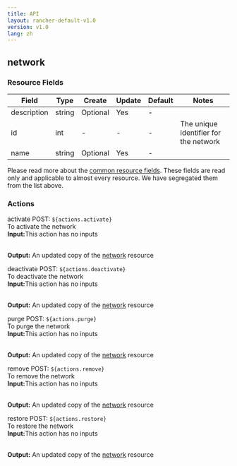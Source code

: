 ```yaml
---
title: API
layout: rancher-default-v1.0
version: v1.0
lang: zh
---
```


## network



### Resource Fields

Field | Type | Create | Update | Default | Notes
---|---|---|---|---|---
description | string | Optional | Yes | - | 
id | int | - | - | - | The unique identifier for the network
name | string | Optional | Yes | - | 


Please read more about the [common resource fields]({{site.baseurl}}/rancher/{{page.version}}/{{page.lang}}/api/common/). 
These fields are read only and applicable to almost every resource. We have segregated them from the list above.








### Actions

<div class="action">
<span class="header">
activate
<span class="headerright">POST:  <code>${actions.activate}</code></span></span>
<div class="action-contents">
To activate the network
<br>

<span class="input">
<strong>Input:</strong>This action has no inputs</span>
<br>

<br>


<span class="output"><strong>Output:</strong> An updated copy of the <a href="/rancher/api/api-resources/network/">network</a> resource</span>
</div>
</div>

<div class="action">
<span class="header">
deactivate
<span class="headerright">POST:  <code>${actions.deactivate}</code></span></span>
<div class="action-contents">
To deactivate the network
<br>

<span class="input">
<strong>Input:</strong>This action has no inputs</span>
<br>

<br>


<span class="output"><strong>Output:</strong> An updated copy of the <a href="/rancher/api/api-resources/network/">network</a> resource</span>
</div>
</div>

<div class="action">
<span class="header">
purge
<span class="headerright">POST:  <code>${actions.purge}</code></span></span>
<div class="action-contents">
To purge the network
<br>

<span class="input">
<strong>Input:</strong>This action has no inputs</span>
<br>

<br>


<span class="output"><strong>Output:</strong> An updated copy of the <a href="/rancher/api/api-resources/network/">network</a> resource</span>
</div>
</div>

<div class="action">
<span class="header">
remove
<span class="headerright">POST:  <code>${actions.remove}</code></span></span>
<div class="action-contents">
To remove the network
<br>

<span class="input">
<strong>Input:</strong>This action has no inputs</span>
<br>

<br>


<span class="output"><strong>Output:</strong> An updated copy of the <a href="/rancher/api/api-resources/network/">network</a> resource</span>
</div>
</div>

<div class="action">
<span class="header">
restore
<span class="headerright">POST:  <code>${actions.restore}</code></span></span>
<div class="action-contents">
To restore the network
<br>

<span class="input">
<strong>Input:</strong>This action has no inputs</span>
<br>

<br>


<span class="output"><strong>Output:</strong> An updated copy of the <a href="/rancher/api/api-resources/network/">network</a> resource</span>
</div>
</div>

